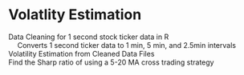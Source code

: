 # Volatlity Estimation

Data Cleaning for 1 second stock ticker data in R
<br/> &emsp; Converts 1 second ticker data to 1 min, 5 min, and 2.5min intervals
<br/> Volatility Estimation from Cleaned Data Files
<br/> Find the Sharp ratio of using a 5-20 MA cross trading strategy

